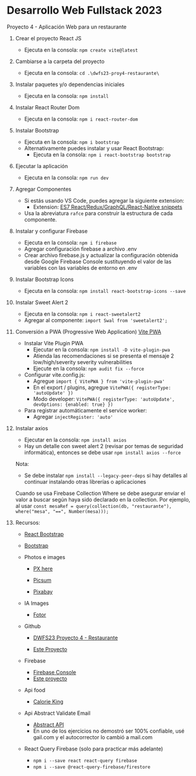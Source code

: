 # Desarrollo Web Fullstack 2023

Proyecto 4 - Aplicación Web para un restaurante

1. Crear el proyecto React JS
    - Ejecuta en la consola: `npm create vite@latest`

2. Cambiarse a la carpeta del proyecto
    - Ejecuta en la consola: `cd .\dwfs23-proy4-restaurante\`

3. Instalar paquetes y/o dependencias iniciales
    - Ejecuta en la consola: `npm install`

4. Instalar React Router Dom
    - Ejecuta en la consola: `npm i react-router-dom`

5. Instalar Bootstrap
    - Ejecuta en la consola: `npm i bootstrap`
    - Alternativamente puedes instalar y usar React Bootstrap:
      - Ejecuta en la consola: `npm i react-bootstrap bootstrap`

6. Ejecutar la aplicación
    - Ejecuta en la consola: `npm run dev`

7. Agregar Componentes
    - Si estás usando VS Code, puedes agregar la siguiente extension:
      - Extension: [ES7 React/Redux/GraphQL/React-Native snippets](https://marketplace.visualstudio.com/items?itemName=dsznajder.es7-react-js-snippets)
    - Usa la abreviatura `rafce` para construir la estructura de cada componente.

8. Instalar y configurar Firebase
    - Ejecuta en la consola: `npm i firebase`
    - Agregar configuración firebase a archivo .env
    - Crear archivo firebase.js y actualizar la configuración obtenida desde Google Firebase Console sustituyendo el valor de las variables con las variables de entorno en .env

9. Instalar Bootstrap Icons
    - Ejecuta en la consola: `npm install react-bootstrap-icons --save`

10. Instalar Sweet Alert 2
    - Ejecuta en la consola: `npm i react-sweetalert2`
    - Agregar al componente: `import Swal from 'sweetalert2';`

11. Conversión a PWA (Progressive Web Application)
    [Vite PWA](https://vite-pwa-org.netlify.app/guide/pwa-minimal-requirements.html)
    - Instalar Vite Plugin PWA  
        - Ejecutar en la consola: `npm install -D vite-plugin-pwa`
        - Atienda las recomendaciones si se presenta el mensaje 2 low/high/severity severity vulnerabilities
        - Ejecute en la consola: `npm audit fix --force`
    - Configurar vite.config.js:
        - Agregue `import { VitePWA } from 'vite-plugin-pwa'`
        - En el export / plugins, agregue `VitePWA({ registerType: 'autoUpdate' })`
        - Modo developer: `VitePWA({ registerType: 'autoUpdate', devOptions: {enabled: true} })`
    - Para registrar automáticamente el service worker:
        - Agregar `injectRegister: 'auto'`
12. Instalar axios
    - Ejecutar en la consola: `npm install axios`
    - Hay un detalle con sweet alert 2 (revisar por temas de seguridad informática), entonces se debe usar `npm install axios --force`

    Nota: 
    - Se debe instalar `npm install --legacy-peer-deps` si hay detalles al continuar instalando otras librerías o aplicaciones

    Cuando se usa Firebase Collection Where se debe asegurar enviar el valor a buscar según haya sido declarado en la collection. Por ejemplo, al usar `const mesaRef = query(collection(db, "restaurante"), where("mesa", "==", Number(mesa)));`

13. Recursos:
    - [React Bootstrap](https://react-bootstrap.netlify.app/)

    - [Bootstrap](https://getbootstrap.com/docs/5.0/getting-started/introduction/)

    - Photos e images
        - [PX here](https://pxhere.com/)

        - [Picsum](https://picsum.photos/)

        - [Pixabay](https://pixabay.com/photos/)

    - IA Images
        - [Fotor](https://www.fotor.com/images/create)

    - Github

        - [DWFS23 Proyecto 4 - Restaurante](https://github.com/U-Camp/BOOT-M2-SEM16-PROY4)

        - [Este Proyecto](https://github.com/MarioLara76/dwfs23-proy4-tonyspizza)

    - Firebase
        - [Firebase Console](https://console.firebase.google.com/)
        - [Este proyecto](https://console.firebase.google.com/u/0/project/dwfs23-demo/overview)

    - Api food
        - [Calorie King](https://www.calorieking.com/us/es/developers/food-api/documentation/#food-ordering-and-grouping)

    - Api Abstract Validate Email
        - [Abstract API](https://app.abstractapi.com/api/email-validation/tester)
        - En uno de los ejercicios no demostró ser 100% confiable, usé gail.com y el autocorrector lo cambió a mail.com
    
    - React Query Firebase (solo para practicar más adelante)
        - `npm i --save react react-query firebase`
        - `npm i --save @react-query-firebase/firestore`